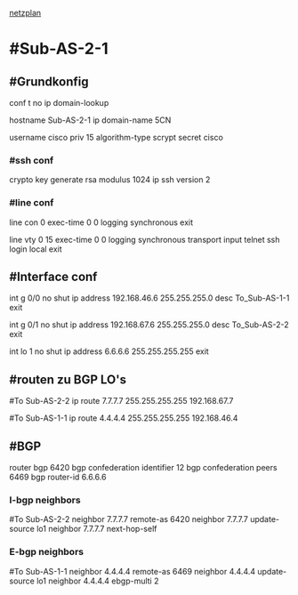 [netzplan](../angabe/netzplan.md)
# #Sub-AS-2-1

## #Grundkonfig
conf t
no ip domain-lookup

hostname Sub-AS-2-1
ip domain-name 5CN

username cisco priv 15 algorithm-type scrypt secret cisco

### #ssh conf
crypto key generate rsa modulus 1024
ip ssh version 2


### #line conf

line con 0 
exec-time 0 0
logging synchronous
exit

line vty 0 15
exec-time 0 0
logging synchronous
transport input telnet ssh
login local
exit

## #Interface conf

int g 0/0
no shut
ip address 192.168.46.6 255.255.255.0
desc To_Sub-AS-1-1
exit

int g 0/1
no shut
ip address 192.168.67.6 255.255.255.0
desc To_Sub-AS-2-2
exit

int lo 1
no shut
ip address 6.6.6.6 255.255.255.255
exit


## #routen zu BGP LO's

#To Sub-AS-2-2
ip route 7.7.7.7 255.255.255.255 192.168.67.7

#To Sub-AS-1-1
ip route 4.4.4.4 255.255.255.255 192.168.46.4

## #BGP
router bgp 6420
bgp confederation identifier 12
bgp confederation peers 6469
bgp router-id 6.6.6.6

### **I**-bgp neighbors
#To Sub-AS-2-2
neighbor 7.7.7.7 remote-as 6420
neighbor 7.7.7.7 update-source lo1
neighbor 7.7.7.7 next-hop-self

### **E**-bgp neighbors
#To Sub-AS-1-1
neighbor 4.4.4.4 remote-as 6469
neighbor 4.4.4.4 update-source lo1
neighbor 4.4.4.4 ebgp-multi 2





